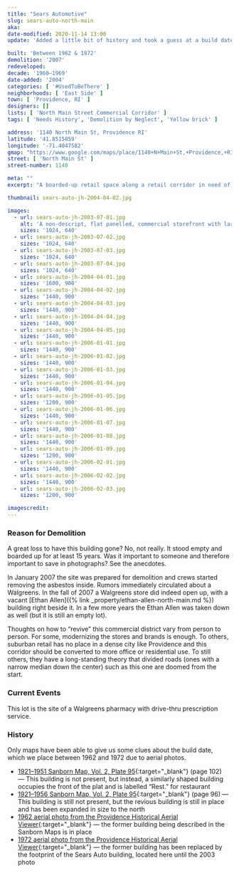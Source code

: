 ```yaml
---
title: "Sears Automotive"
slug: sears-auto-north-main
aka:
date-modified: 2020-11-14 13:00
update: 'Added a little bit of history and took a guess at a build date based on aerial photos'

built: 'Between 1962 & 1972'
demolition: '2007'
redeveloped:
decade: '1960–1969'
date-added: '2004'
categories: [ '#UsedToBeThere' ]
neighborhoods: [ 'East Side' ]
town: [ 'Providence, RI' ]
designers: []
lists: [ 'North Main Street Commercial Corridor' ]
tags: [ 'Needs History', 'Demolition by Neglect', 'Yellow brick' ]

address: '1140 North Main St, Providence RI'
latitude: '41.8515859'
longitude: '-71.4047582'
gmap: "https://www.google.com/maps/place/1140+N+Main+St,+Providence,+RI+02904/@41.8515859,-71.4047582,17z/data=!3m1!4b1!4m5!3m4!1s0x89e444c3d7d057ef:0xefedfd745dc3fad2!8m2!3d41.8515859!4d-71.4025695"
street: [ 'North Main St' ]
street-number: 1140

meta: ""
excerpt: "A boarded-up retail space along a retail corridor in need of rethinking"

thumbnail: sears-auto-jh-2004-04-02.jpg

images:
  - url: sears-auto-jh-2003-07-01.jpg
    alt: 'A non-descript, flat panelled, commercial storefront with large plate glass windows in the streetside front and car repair bays accessible from two sides along the rear. The repair end of the building was clad in yellow brick over cement block.'
    sizes: '1024, 640'
  - url: sears-auto-jh-2003-07-02.jpg
    sizes: '1024, 640'
  - url: sears-auto-jh-2003-07-03.jpg
    sizes: '1024, 640'
  - url: sears-auto-jh-2003-07-04.jpg
    sizes: '1024, 640'
  - url: sears-auto-jh-2004-04-01.jpg
    sizes: '1600, 900'
  - url: sears-auto-jh-2004-04-02.jpg
    sizes: '1440, 900'
  - url: sears-auto-jh-2004-04-03.jpg
    sizes: '1440, 900'
  - url: sears-auto-jh-2004-04-04.jpg
    sizes: '1440, 900'
  - url: sears-auto-jh-2004-04-05.jpg
    sizes: '1440, 900'
  - url: sears-auto-jh-2006-01-01.jpg
    sizes: '1440, 900'
  - url: sears-auto-jh-2006-01-02.jpg
    sizes: '1440, 900'
  - url: sears-auto-jh-2006-01-03.jpg
    sizes: '1440, 900'
  - url: sears-auto-jh-2006-01-04.jpg
    sizes: '1440, 900'
  - url: sears-auto-jh-2006-01-05.jpg
    sizes: '1200, 900'
  - url: sears-auto-jh-2006-01-06.jpg
    sizes: '1440, 900'
  - url: sears-auto-jh-2006-01-07.jpg
    sizes: '1440, 900'
  - url: sears-auto-jh-2006-01-08.jpg
    sizes: '1440, 900'
  - url: sears-auto-jh-2006-01-09.jpg
    sizes: '1200, 900'
  - url: sears-auto-jh-2006-02-01.jpg
    sizes: '1440, 900'
  - url: sears-auto-jh-2006-02-02.jpg
    sizes: '1440, 900'
  - url: sears-auto-jh-2006-02-03.jpg
    sizes: '1200, 900'

imagescredit: 
---
```


### Reason for Demolition

A great loss to have this building gone? No, not really. It stood empty and boarded up for at least 15 years. Was it important to someone and therefore important to save in photographs? See the anecdotes.

In January 2007 the site was prepared for demolition and crews started removing the asbestos inside. Rumors immediately circulated about a Walgreens. In the fall of 2007 a Walgreens store did indeed open up, with a vacant [Ethan Allen]({% link _property/ethan-allen-north-main.md %}) building right beside it. In a few more years the Ethan Allen was taken down as well (but it is still an empty lot).

Thoughts on how to “revive” this commercial district vary from person to person. For some, modernizing the stores and brands is enough. To others, suburban retail has no place in a dense city like Providence and this corridor should be converted to more office or residential use. To still others, they have a long-standing theory that divided roads (ones with a narrow median down the center) such as this one are doomed from the start.


### Current Events

This lot is the site of a Walgreens pharmacy with drive-thru prescription service.


### History

Only maps have been able to give us some clues about the build date, which we place between 1962 and 1972 due to aerial photos.

+ [1921–1951 Sanborn Map, Vol. 2, Plate 95](http://hdl.loc.gov/loc.gmd/g3774pm.g3774pm_g08099195102){:target="_blank"} (page 102) — This building is not present, but instead, a similarly shaped building occupies the front of the plat and is labelled “Rest.” for restaurant
+ [1921–1956 Sanborn Map, Vol. 2, Plate 95](http://hdl.loc.gov/loc.gmd/g3774pm.g3774pm_g08099195602){:target="_blank"} (page 96) — This building is still not present, but the revious building is still in place and has been expanded in size to the north
+ [1962 aerial photo from the Providence Historical Aerial Viewer](https://pvdgis.maps.arcgis.com/apps/webappviewer/index.html?id=b1b3a4a4c66847a8b767cde26264246e){:target="_blank"} — the former building being described in the Sanborn Maps is in place
+ [1972 aerial photo from the Providence Historical Aerial Viewer](https://pvdgis.maps.arcgis.com/apps/webappviewer/index.html?id=b1b3a4a4c66847a8b767cde26264246e){:target="_blank"} — the former building has been replaced by the footprint of the Sears Auto building, located here until the 2003 photo
